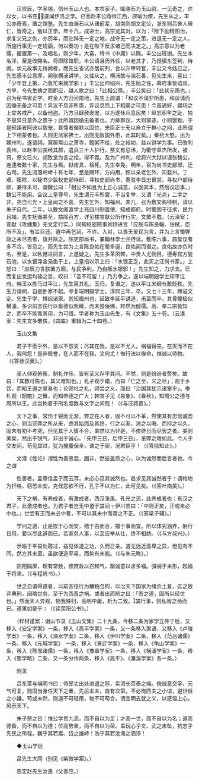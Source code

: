<!-- { "loadSidebar": true } -->
　　汪应辰，字圣锡，信州玉山人也。本农家子。喻湍石为玉山尉，一见奇之，许以女，以书充，遂闻伊洛之学。已而赵丰公鼎帅江西，辟喻为僚，先生从之，丰公亦奇焉，置之馆塾。先生由湍石以从诸前辈，胡南则胡文定公，浙东则吕舍人居仁，皆奇之，勉以正学。年十八，成进士。高宗览其对，以为：「陛下励精图治，求复父兄之仇，亦历年，而驻跸无一定之地，战守无一定之策，进退无一定之人，所施行事无一定规画，何以奏功﹖是在陛下反求诸己而决定之。」高宗意以为老儒，擢置第一，及唱名，则少年，大喜，特书《中庸》以赐。丰公出班谢。先生本名洋，至是改赐名。将即除馆职，丰公请且历外任，以老其才，乃授镇东签判，待阙。状元故事无待阙者，而先生省试亦居前列，合以升甲转官，丰公又令姑已之，先生感丰公意厚。闻张横浦讲学，又往从之。横浦故与湍石善，见先生来，喜曰：「少年登上第，乃急忙来就学邪﹖」丰公出帅绍兴，先生始之任，幕府事皆谘焉。方旱，令先生祷之而即应，越人歌之曰：「此相公雨。」丰公笑曰：「此状元雨也。」召为秘书省正字。时金人方归河南地，先生上疏谓：「和议不谐非所患，和议谐而因循无备之可患！异议不息非所患，异议息而上下相蒙之可患！今虽通好，疆场之上宜各戒严，以备他盗。乃方且肆赦褒宠，以为遂休兵息民矣！纵忘积年之耻，独不思异日意外之患乎﹖此所谓因循无备者也。力排群议，大则窜逐，小则罢黜，于是轻躁者阿谀以取宠，畏懦者循默以固位，忠臣正士无以自立于群小之间，此所谓上下相蒙者也。入则无法家拂士，出则无敌国外患，此其时矣。」秦桧大怒，出为建州判，遂请祠，寓居常山之萧寺，饘粥不给，处之裕如，益以讲学为事。已改判袁州，以赵丰公丧经其郡，遣兵三十人护行，祭文有忌讳，为衢守章杰所发，被讯，祭文已火。胡致堂为言之桧，得不竟。及为广州判，桧将兴大狱以诬张魏公，连逮者数十家，先生与焉。狱甫具，桧死，先生幸免。明年，召为尚书吏部郎，迁右司。先生流落岭峤十有七年，至是赐环，方向用，顾以亲老乞外，知婺州。丁艰，服除，以秘书少监权吏部侍郎，寻权吏部尚书，奏驳李显忠冒赏。寻权户部侍郎，兼侍未可，谓魏公曰：「相公不如且为上正心诚意，以固其本，然后议边事。」魏公不能用。会议上皇尊号，先生谓元丰所罢，不当复举，又谓「光尧」二字之非，尧岂可光﹖上皇闻之不喜，先生乞外，知福州。未几，召为敷文阁待制，请以朱子自代。二年，以敷文阁直学士充四川制置使、知成都府。时蜀困于征求，民力且竭，先生抚循甚至，益除百方，详见楼宣献公所作行实，文繁不载。（云濠案：宣献《攻媿集》无文定行实。）同知枢密院事刘珙进言「应辰与陈良翰、张栻，臣所不及」，有旨召还。道中再乞祠，不许。入对，以畏天爱民为言，并为上言蜀弊政之未尽去者，请并除之。除吏部尚书，兼翰林学士并侍读。敷陈六事，庙堂议者多不合，皆忌之。而先生尝为上言陈良佑在蜀多诞，良佑闻而谮之。良佑故亦负时名，至是，以私憾进间言，上遂疑之。先生多革夙弊，中贵人尤侧目。德寿宫方甃石池，以水银浮金凫鱼于上，上皇指以示上曰：「水银正乏，此买之汪尚书家。」上怒曰：「应辰力言朕置方廊，与民争利，乃自贩水银邪！」先生知之，力求去。已而复出发运均输之旨，叹曰：「吾不可留！」乃力争之，遂以端明殿学士知平江府。韩玉以拣马过平江，先生简其礼，玉归，复谮之，遂以平江米纲有歉贬秩。先生力请祠，自是卧家不起。寻复端明殿学士。淳熙三年，卒。又七十三年，赐谥文定。先生于学，博综诸家。其知福州也，延致李延平讲道，甫至而卒。其骨鲠极似横浦，多识前言往行以畜德似紫微，而未尝佞佛，粹然为醇儒。高、孝二宗皆知之，而卒不能竟其用，为可惜。学者称为玉山先生，有《文集》五十卷。（云濠案：先生文多散佚，《四库》重辑为二十四卷。）

　　玉山文集

　　君子不愿乎外，是以不怨天；尽其在我，是以不尤人。祸福得丧，在天而不在人，我何怨！是非毁誉，在人而不在我，又何尤！惟行法以俟命，推诚以待物。（《答徐汉英》。）

　　圣人仰观俯察，制礼作乐，皆有至义存乎其间。不然，则是纷纷者赘矣。故曰：「其数可陈也，其义难知也。」孔子观于蜡，而曰「仁之至，义之尽」；观于乡饮，而知王道之易易也；论郊社之礼，禘尝之义，而曰「治国其犹示诸掌乎」。季札观（韶箾》之舞，而知帝德之广大；韩宣子见《易象》、《春秋》，知周公之德与周所以王。此岂拘着于刑名度数与文字之间哉！（《与汪叔嘉》。）

　　天下之事，常伤于锐而无渐。弊之在人者，固不可以不革，然使其有忠信诚悫之心，则当究弊之所从来，虑其始而及其终，行之以渐，消之以晦，而持之以久。固未有初不考究，但见其于人情不合，率然以为非是，不俟终日而尽罢之者。美则美矣，然出于锐气，非出于诚心。「先甲三日，后甲三日」，革弊之难如此。今人于交友间，苟见其过，犹为掩覆保全，谏之于密，况君臣乎！（《答徐知止》。）

　　文潜《性论》谓性为善恶混，固非，然彼盖质之心，以为诚然而后言者也。今之谓

　　性善者，盖尊信孟子而云耳，未必心见其诚然也。曷求见其诚然者乎！谓格物为扞格，窃恐未安。克伐怨欲不行，孔子不以为仁，此可见矣。（《答叶南美》。）

　　天下之祸，有养成者，有激成者。西汉张禹、孔光之流，此养成者也；东汉之君子，此激成者也。为君子者岂无中道于其间﹖伊川尝曰：「中则正矣，正或未必中也。」世尝有正而未必中者，不可以其未中而谓之不正。（《答梁子辅》。）

　　学问之道，止是揆于心而安，稽于古而合，措于事而宜。所以体究涵养，躬行日用，要以尽此道而已。若家务人事，以至应举从仕，终不相妨。（《与方叔兴》。）

　　示喻于平易处蹉过，益见体道之功，久而日亲。道无远近高卑之异，但见有不同。然方其未至，虽欲便造平易，而势有未能。（《与朱元晦》。）

　　阴阳隔屏，理有常数，修庶政以召和气，罄诚意以求多福。弭祸于未形，起福于将来。（《与程尚书》。）

　　世之自谓得道者，以前言往行为糟粕刍狗，以治天下国家为绪余土苴，迄之放弃典刑，阔略世务，至于为西晋之祸。或者出而矫之曰：「吾之道，固所以经世也。」然而天人异观，物我殊归，高明中庸，析为二致。其行事，则私智之凿而已。道果如是乎﹖（《读荥阳公书》。）

　　（梓材谨案：谢山节录《玉山文集》二十九条，今移二条为家学立传于后，又移入《安定学案》一条，移入《高平学案》一条，又一条移入案语，又移入《卢陵学案》一条，移入《涑水学案》二条，移入《伊川学案》二条，移入《范吕诸儒》一条，移入《元城学案》　一条，移入《景迂学案》一条，移入《龟山学案》一条，移入《陈邹诸儒》一条，移入《豫章学案》一条，移入《横浦学案》一条，移入《蜀学略》二条，又一条分作两条，移入《高平》、《濂溪学案》各一条。）

　　附录

　　吕东莱与端明书曰：侍郎丈出处进退之际，实消长否泰之端。傥诚意交孚，元气可复，则固当身任天下之重，先后本末，自有次第，不必徇匹夫之小谅，避世俗之小嫌。苟或未然，则道不可轻用，物不可苟合，谓宜明去就之义，以感悟上心，风示天下。

　　朱子祭之曰：惟公学贯九流，而不自以为足；才高一世，而不自以为名；道高德备，而不自以为德；位高势重，而不自以为荣。盖玩心乎文、武之未坠，抗志乎先民之所程。巍乎其若嵩、岱之雄峙！浩乎其若沧海之涵渟！

　　◆玉山学侣

　　吕先生大同（别见《紫微学案》。）

　　忠定赵先生汝愚（父善应。）

